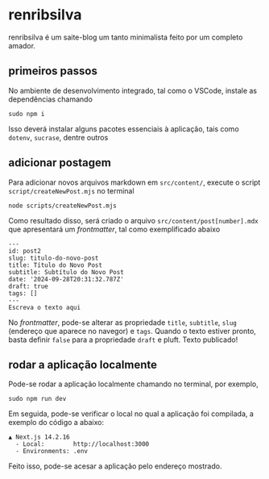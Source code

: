 # renribsilva

renribsilva é um saite-blog um tanto minimalista feito por um completo amador.

## primeiros passos

No ambiente de desenvolvimento integrado, tal como o VSCode, instale as dependências chamando

```
sudo npm i
```

Isso deverá instalar alguns pacotes essenciais à aplicação, tais como `dotenv`, `sucrase`, dentre outros

## adicionar postagem

Para adicionar novos arquivos markdown em `src/content/`, execute o script 
`script/createNewPost.mjs` no terminal

```
node scripts/createNewPost.mjs
``` 

Como resultado disso, será criado o arquivo `src/content/post[number].mdx`
que apresentará um _frontmatter_, tal como exemplificado abaixo

```
---
id: post2
slug: titulo-do-novo-post
title: Título do Novo Post
subtitle: Subtítulo do Novo Post
date: '2024-09-28T20:31:32.787Z'
draft: true
tags: []
---
Escreva o texto aqui
```

No _frontmatter_, pode-se alterar as propriedade `title`, `subtitle`, `slug` (endereço que aparece no navegor) e `tags`. Quando o texto estiver pronto, basta definir `false` para a propriedade `draft` e pluft. Texto publicado!

## rodar a aplicação localmente

Pode-se rodar a aplicação localmente chamando no terminal, por exemplo, 

```
sudo npm run dev
```

Em seguida, pode-se verificar o local no qual a aplicação foi compilada, a exemplo do código a abaixo:

```
▲ Next.js 14.2.16
  - Local:        http://localhost:3000
  - Environments: .env
```

Feito isso, pode-se acesar a aplicação pelo endereço mostrado.